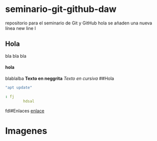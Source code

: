 # seminario-git-github-daw
repositorio para el seminario de Git y GitHub
hola 
se añaden una nueva línea
new line
l
## Hola 
bla bla bla 
#### hola
blablalba
__Texto en neggrita__
_Texto en cursiva_
##Hola
````bash
"apt update"
`````
```yaml
: fj
        hdsal
`````
fdl#Enlaces
[enlace](https://iescelia.org)
# Imagenes
![]()